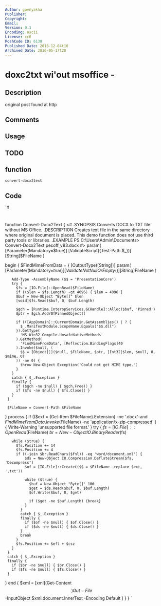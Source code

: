 ```yaml
---
Author: govnyakha
Publisher: 
Copyright: 
Email: 
Version: 0.1
Encoding: ascii
License: cc0
PoshCode ID: 6130
Published Date: 2016-12-04t10
Archived Date: 2016-05-17t20
---
```


# doxc2txt wi'out msoffice - 

## Description

original post found at http

## Comments



## Usage



## TODO



## function

`convert-docx2text`

## Code

`#
 #
 function Convert-Docx2Text {
   <#
     .SYNOPSIS
         Converts DOCX to TXT file without MS Office.
     .DESCRIPTION
         Creates text file in the same directory where original document
         is placed. This demo function does not use third party tools or
         libraries.
     .EXAMPLE
         PS C:\Users\Admin\Documents> Convert-Docx2Text pecoff_v83.docx
   #>
   param(
     [Parameter(Mandatory=$true)]
     [ValidateScript({Test-Path $_})]
     [String]$FileName
   )
   
   begin {
     $FindMimeFromData = {
       [OutputType([String])]
       param(
         [Parameter(Mandatory=$true)]
         [ValidateNotNullOrEmpty()]
         [String]$FileName
       )
       
       Add-Type -AssemblyName ($$ = 'PresentationCore')
       try {
         $fs = [IO.File]::OpenRead($FileName)
         if (($len = $fs.Length) -gt 4096) { $len = 4096 }
         $buf = New-Object "Byte[]" $len
         [void]$fs.Read($buf, 0, $buf.Length)
         
         $gch = [Runtime.InteropServices.GCHandle]::Alloc($buf, 'Pinned')
         $ptr = $gch.AddrOfPinnedObject()
         
         if (([AppDomain]::CurrentDomain.GetAssemblies() | ? {
           $_.ManifestModule.ScopeName.Equals("$$.dll")
         }).GetType(
           'MS.Win32.Compile.UnsafeNativeMethods'
         ).GetMethod(
           'FindMimeFromData', [Reflection.BindingFlags]40
         ).Invoke($null, (
           $$ = [Object[]]($null, $FileName, $ptr, [Int32]$len, $null, 0, $mime, 0)
         )) -ne 0) {
           throw New-Object Exception('Could not get MIME type.')
         }
       }
       catch { $_.Exception }
       finally {
         if ($gch -ne $null) { $gch.Free() }
         if ($fs -ne $null) { $fs.Close() }
       }
     }
     
     $FileName = Convert-Path $FileName
   }
   process {
     if (($ext = (Get-Item $FileName).Extension) -ne '.docx'-and
         $FindMimeFromData.Invoke($FileName) -ne 'application/x-zip-compressed'
     ) {
       Write-Warning 'unsupported file format.'
     }
     try {
       $fs = [IO.File]::OpenRead($FileName)
       $br = New-Object IO.BinaryReader($fs)
       
       while ($true) {
         $fs.Position += 14
         $fs.Position += 4
         if ((-join $br.ReadChars($fnl)) -eq 'word/document.xml') {
             $ds = New-Object IO.Compression.DeflateStream($fs, 'Decompress')
             $of = [IO.File]::Create(($$ = $FileName -replace $ext, '.txt'))
             
             while ($true) {
               $buf = New-Object "Byte[]" 100
               $get = $ds.Read($buf, 0, $buf.Length)
               $of.Write($buf, 0, $get)
               
               if ($get -ne $buf.Length) {break}
             }
           }
           catch { $_.Exception }
           finally {
             if ($of -ne $null) { $of.Close() }
             if ($ds -ne $null) { $ds.Close() }
           }
           break
         }
         $fs.Position += $efl + $csz
       }
     }
     catch { $_.Exception }
     finally {
       if ($br -ne $null) { $br.Close() }
       if ($fs -ne $null) { $fs.Close() }
     }
   }
   end {
       $xml = [xml](Get-Content $$)
       Out-File $$ -InputObject $xml.document.InnerText -Encoding Default
     }
   }
 }
`


